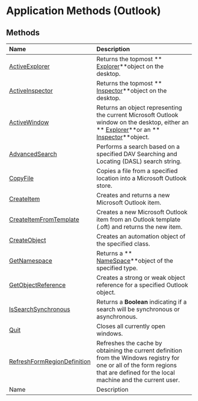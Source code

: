 
# Application Methods (Outlook)

## Methods



|**Name**|**Description**|
|:-----|:-----|
| [ActiveExplorer](f6dd27c0-4319-c7fc-191f-8b3b2ea319d3.md)|Returns the topmost  ** [Explorer](026591e5-049f-503a-4166-34e6dbc225fb.md)**object on the desktop.|
| [ActiveInspector](3f2b6491-7b4b-8165-327e-b319711d5656.md)|Returns the topmost  ** [Inspector](d7384756-669c-0549-1032-c3b864187994.md)**object on the desktop. |
| [ActiveWindow](5f5b4e8b-61e4-417b-6b0c-14d1ccb41594.md)|Returns an object representing the current Microsoft Outlook window on the desktop, either an  ** [Explorer](026591e5-049f-503a-4166-34e6dbc225fb.md)**or an  ** [Inspector](d7384756-669c-0549-1032-c3b864187994.md)**object. |
| [AdvancedSearch](7b433d8b-08b9-dff1-b854-287d76b47a90.md)|Performs a search based on a specified DAV Searching and Locating (DASL) search string.|
| [CopyFile](dc848d48-23e0-d0a9-049d-b2ae414151d5.md)|Copies a file from a specified location into a Microsoft Outlook store.|
| [CreateItem](e5fbf367-db16-5042-823e-68e6b805e612.md)|Creates and returns a new Microsoft Outlook item.|
| [CreateItemFromTemplate](5e6c0ec4-779d-3743-afdb-606ad512ba95.md)|Creates a new Microsoft Outlook item from an Outlook template (.oft) and returns the new item.|
| [CreateObject](09b6ff5b-a750-c07d-7499-c1f8a00214fe.md)|Creates an automation object of the specified class.|
| [GetNamespace](6175d0d9-5a61-ce45-35c0-b70895d757b3.md)|Returns a  ** [NameSpace](f0dcaa19-07f5-5d42-a3bf-2e42b7885644.md)**object of the specified type.|
| [GetObjectReference](426ade68-155b-9076-b3f8-4108f44688b0.md)|Creates a strong or weak object reference for a specified Outlook object.|
| [IsSearchSynchronous](cd757b43-5e3f-1504-9944-7431bda6f004.md)|Returns a  **Boolean** indicating if a search will be synchronous or asynchronous.|
| [Quit](664bc8ba-ad97-8d4f-02f9-7f9bdd04beea.md)|Closes all currently open windows. |
| [RefreshFormRegionDefinition](35183f18-7c59-80c5-e281-af15afe39198.md)|Refreshes the cache by obtaining the current definition from the Windows registry for one or all of the form regions that are defined for the local machine and the current user.|
|Name|Description|

